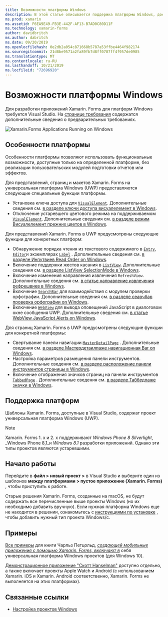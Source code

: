 ```yaml
---
title: Возможности платформы Windows
description: В этой статье описывается поддержка платформы Windows, доступная в Xamarin. Forms.
ms.prod: xamarin
ms.assetid: F6EA9E49-FB3E-442F-AF13-B7AD0C80D11F
ms.technology: xamarin-forms
author: davidbritch
ms.author: dabritch
ms.date: 09/20/2019
ms.openlocfilehash: 0e2db2a054c871668b5787a53ffbe4464f982174
ms.sourcegitcommit: 21d8be9571a2fa89fb7d8ff0787ff4f957de0985
ms.translationtype: MT
ms.contentlocale: ru-RU
ms.lasthandoff: 10/21/2019
ms.locfileid: "72696920"
---
```

# <a name="windows-platform-features"></a>Возможности платформы Windows

Для разработки приложений Xamarin. Forms для платформ Windows требуется Visual Studio. На [странице требования](~/get-started/requirements.md) содержатся дополнительные сведения о предварительных требованиях.

![](images/allhanselman.png "Xamarin.Forms Applications Running on Windows")

## <a name="platform-specifics"></a>Особенности платформы

Особенности платформы позволяют использовать функциональные возможности, доступные только на определенной платформе, без реализации пользовательских модулей подготовки отчетов или эффектов.

Для представлений, страниц и макетов Xamarin. Forms на универсальная платформа Windows (UWP) предоставляются следующие специальные функции платформы.

- Установка ключа доступа для [`VisualElement`](xref:Xamarin.Forms.VisualElement). Дополнительные сведения см. [в разделе ключи доступа висуалелемент в Windows](visualelement-access-keys.md).
- Отключение устаревшего цветового режима на поддерживаемом [`VisualElement`](xref:Xamarin.Forms.VisualElement). Дополнительные сведения см. [в разделе режим Висуалелемент прежних цветов в Windows](legacy-color-mode.md).

Для представлений Xamarin. Forms в UWP предусмотрены следующие функции для конкретных платформ:

- Обнаружение порядка чтения из текстового содержимого в [`Entry`](xref:Xamarin.Forms.Entry), [`Editor`](xref:Xamarin.Forms.Editor)и экземплярах [`Label`](xref:Xamarin.Forms.Label) . Дополнительные сведения см. [в разделе Инпутвиев Read Order on Windows](inputview-reading-order.md).
- Включение поддержки жестов касания в [`ListView`](xref:Xamarin.Forms.ListView). Дополнительные сведения см. [в разделе ListView SelectionMode в Windows](listview-selectionmode.md).
- Включение изменения направления извлечения `RefreshView`. Дополнительные сведения см. [в статье направление извлечения рефрешвиев в Windows](refreshview-pulldirection.md).
- Включение [`SearchBar`](xref:Xamarin.Forms.SearchBar) для взаимодействия с модулем проверки орфографии. Дополнительные сведения см. [в разделе сеарчбар проверка орфографии on Windows](searchbar-spell-check.md).
- Включение [`WebView`](xref:Xamarin.Forms.WebView) для вывода оповещений JavaScript в диалоговом окне сообщения UWP. Дополнительные сведения см. [в статье WebView JavaScript Alerts on Windows](webview-javascript-alert.md).

Для страниц Xamarin. Forms в UWP предусмотрены следующие функции для конкретной платформы:

- Свертывание панели навигации [`MasterDetailPage`](xref:Xamarin.Forms.MasterDetailPage) . Дополнительные сведения см. [в разделе Мастердетаилпаже навигационная Bar on Windows](masterdetailpage-navigation-bar.md).
- Настройка параметров размещения панели инструментов. Дополнительные сведения см. [в разделе расположение панели инструментов страницы в Windows](page-toolbar-placement.md).
- Включение отображения значков страниц на панели инструментов [`TabbedPage`](xref:Xamarin.Forms.TabbedPage) . Дополнительные сведения см. [в разделе Таббедпаже значки в Windows](tabbedpage-icons.md).

## <a name="platform-support"></a>Поддержка платформ

Шаблоны Xamarin. Forms, доступные в Visual Studio, содержат проект универсальная платформа Windows (UWP).

> [!NOTE]
> Xamarin. Forms 1. x и 2. x поддерживают _Windows Phone 8 Silverlight_, _Windows Phone 8,1_и _Windows 8.1_ разработки приложений. Однако эти типы проектов являются устаревшими.

## <a name="getting-started"></a>Начало работы

Перейдите в **файл > новый проект >** в Visual Studio и выберите один из шаблонов **между платформами > пустое приложение (Xamarin. Forms)** , чтобы приступить к работе.

Старые решения Xamarin. Forms, созданные на macOS, не будут содержать все перечисленные выше проекты Windows (но их необходимо добавить вручную). Если нужная платформа Windows еще не находится в решении, ознакомьтесь с [инструкциями по установке](installation/index.md) , чтобы добавить нужный тип проекта Windows/с.

## <a name="samples"></a>Примеры

[Все примеры](https://github.com/xamarin/xamarin-forms-book-preview-2) для книги Чарльз Петцольд, [*создающей мобильные приложения с помощью Xamarin. Forms, включают в*](~/xamarin-forms/creating-mobile-apps-xamarin-forms/index.md) себя универсальная платформа Windows проектов (для Windows 10).

[Демонстрационное приложение "Скотт Hanselman"](https://github.com/jamesmontemagno/Hanselman.Forms) доступно отдельно, а также включает проекты Apple Watch и Android (с использованием Xamarin. iOS и Xamarin. Android соответственно, Xamarin. Forms не выполняется на этих платформах).

## <a name="related-links"></a>Связанные ссылки

- [Настройка проектов Windows](~/xamarin-forms/platform/windows/installation/index.md)
